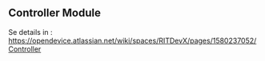 ## Controller Module

Se details in : https://opendevice.atlassian.net/wiki/spaces/RITDevX/pages/1580237052/Controller
